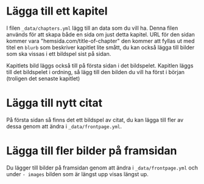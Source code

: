 # Lägga till ett kapitel

I filen `_data/chapters.yml` lägg till an data som du vill ha. Denna filen används för att skapa både en sida om just detta kapitel. URL för den sidan kommer vara "hemsida.com/title-of-chapter" den kommer att fyllas ut med titel en `blurb` som beskriver kapitlet lite smått, du kan också lägga till bilder som ska vissas i ett bildspel sist på sidan.

Kapitlets bild läggs också till på första sidan i det bildspelet. Kapitlen läggs till det bildspelet i ordning, så lägg till den bilden du vill ha först i början (troligen det senaste kapitlet)

# Lägga till nytt citat

På första sidan så finns det ett bildspel av citat, du kan lägga till fler av dessa genom att ändra i `_data/frontpage.yml`.


# Lägga till fler bilder på framsidan

Du lägger till bilder på framsidan genom att ändra i `_data/frontpage.yml` och under `- images` bilden som är längst upp visas längst up.
